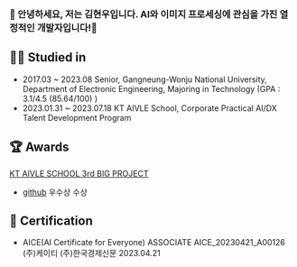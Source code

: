 ### 👋 안녕하세요, 저는 김현우입니다. AI와 이미지 프로세싱에 관심을 가진 열정적인 개발자입니다!👋

<!--
**hyeonwooKim98/hyeonwooKim98** is a ✨ _special_ ✨ repository because its `README.md` (this file) appears on your GitHub profile.

Here are some ideas to get you started:

- 🔭 I’m currently working on ...
- 🌱 I’m currently learning ...
- 👯 I’m looking to collaborate on ...
- 🤔 I’m looking for help with ...
- 💬 Ask me about ...
- 📫 How to reach me: ...
- 😄 Pronouns: ...
- ⚡ Fun fact: ...
-->


👨‍🎓 Studied in
-------------------------------------
- 2017.03 ~ 2023.08 Senior, Gangneung-Wonju National University, Department of Electronic Engineering, Majoring in Technology (GPA : 3.1/4.5 (85.64/100) )
- 2023.01.31 ~ 2023.07.18 KT AIVLE School, Corporate Practical AI/DX Talent Development Program

🏆 Awards
-----------------------------------------
[KT AIVLE SCHOOL 3rd BIG PROJECT](https://github.com/KT-AIVLE-3rd-AI-Team10/funibuni-main)
- [github](https://github.com/KT-AIVLE-3rd-AI-Team10) 우수상 수상

🏹 Certification
------------------
- AICE(AI Certificate for Everyone) ASSOCIATE
AICE_20230421_A00126
(주)케이티 (주)한국경제신문
2023.04.21
